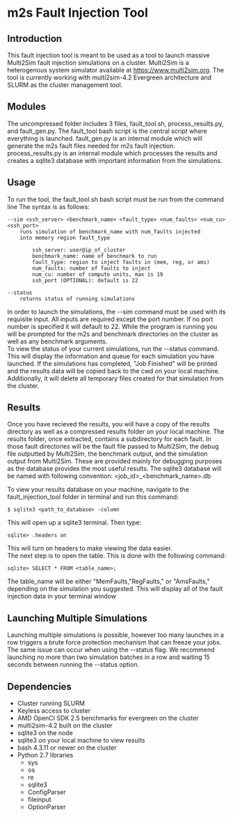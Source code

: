 # m2s Fault Injection Tool

## Introduction

This fault injection tool is meant to be used as a tool to launch
massive Multi2Sim fault injection simulations on a cluster.  Multi2Sim 
is a heterogenous system simulator available at 
https://www.multi2sim.org. The tool is currently working with 
multi2sim-4.2 Evergreen architecture and SLURM as the cluster 
management tool.

## Modules

The uncompressed folder includes 3 files, fault_tool.sh, 
process_results.py, and fault_gen.py.  The fault_tool bash script is
the central script where everything is launched. fault_gen.py is an
internal module which will generate the m2s fault files needed for m2s
fault injection.  process_results.py is an internal module which 
processes the results and creates a sqlite3 database with important 
information from the simulations.

## Usage

To run the tool, the fault_tool.sh bash script must be run from the 
command line
The syntax is as follows:

```
--sim <ssh_server> <benchmark_name> <fault_type> <num_faults> <num_cu> <ssh_port>
	runs simulation of benchmark_name with num_faults injected 
	into memory region fault_type

		ssh_server: user@ip_of_cluster
		benchmark_name: name of benchmark to run
		fault_type: region to inject faults in (mem, reg, or ams)
		num_faults: number of faults to inject
		num_cu: number of compute units, max is 19
		ssh_port (OPTIONAL): default is 22

--status 
	returns status of running simulations
```

      	
In order to launch the simulations, the --sim command must be used
with its requisite input.  All inputs are required except the port
number.  If no port number is specified it will default to 22.
While the program is running you will be prompted 
for the m2s and benchmark directories on the cluster as well as any
benchmark arguments.  
To view the status of your current simulations, run the --status
command.  This will display the information and queue for each
simulation you have launched.  If the simulations has completed,
"Job Finished" will be printed and the results data will be copied
back to the cwd on your local machine.  Additionally, it will delete all 
temporary files created for that simulation from the cluster.


## Results

Once you have recieved the results, you will have a copy
of the results directory as well as a compressed results folder on
your local machine.  The results folder, once extracted, contains
a subdirectory for each fault.  In those fault directories will be
the fault file passed to Multi2Sim, the debug file outputted by
Multi2Sim, the benchmark output, and the simulation output from
Multi2Sim.  These are provided mainly for debugging purposes as the
database provides the most useful results.  The sqlite3 database will
be named with following convention: <job_id>_<benchmark_name>.db

To view your results database on your machine, navigate to the 
fault_injection_tool folder in terminal and run this command:

`$ sqlite3 <path_to_database> -column`

This will open up a sqlite3 terminal.  Then type:

`sqlite> .headers on`

This will turn on headers to make viewing the data easier.  
The next step is to open the table.  This is done with the 
following command:

`sqlite> SELECT * FROM <table_name>;`

The table_name will be either "MemFaults,"RegFaults," or "AmsFaults," 
depending on the simulation you suggested.  This will display all 
of the fault injection data in your terminal window


## Launching Multiple Simulations

Launching multiple simulations is possible, however too many launches
in a row triggers a brute force protection mechanism that can freeze
your jobs.  The same issue can occur when using the --status flag.
We recommend launching no more than two simulation batches in a row
and waiting 15 seconds between running the --status option.


## Dependencies

* Cluster running SLURM
* Keyless access to cluster
* AMD OpenCl SDK 2.5 benchmarks for evergreen on the cluster
* multi2sim-4.2 built on the cluster
* sqlite3 on the node
* sqlite3 on your local machine to view results
* bash 4.3.11 or newer on the cluster 
* Python 2.7 libraries
  * sys
  * os
  * re
  * sqlite3 
  * ConfigParser
  * fileinput
  * OptionParser























